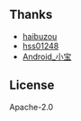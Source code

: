 ## Thanks
- [haibuzou](https://github.com/haibuzou/MVPSample/tree/master)
- [hss01248](https://github.com/hss01248/PageStateManager)
- [Android_小宝](http://www.jianshu.com/p/14283d8d3a60)

## License
Apache-2.0
